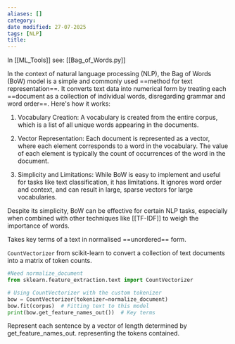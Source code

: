 ```yaml
---
aliases: []
category:
date modified: 27-07-2025
tags: [NLP]
title: 
---
```

In [[ML_Tools]] see: [[Bag_of_Words.py]]

In the context of natural language processing (NLP), the Bag of Words (BoW) model is a simple and commonly used ==method for text representation==. It converts text data into numerical form by treating each ==document as a collection of individual words, disregarding grammar and word order==. Here's how it works:

1. Vocabulary Creation: A vocabulary is created from the entire corpus, which is a list of all unique words appearing in the documents.

2. Vector Representation: Each document is represented as a vector, where each element corresponds to a word in the vocabulary. The value of each element is typically the count of occurrences of the word in the document.

3. Simplicity and Limitations: While BoW is easy to implement and useful for tasks like text classification, it has limitations. It ignores word order and context, and can result in large, sparse vectors for large vocabularies.

Despite its simplicity, BoW can be effective for certain NLP tasks, especially when combined with other techniques like [[TF-IDF]] to weigh the importance of words.

Takes key terms of a text in normalised ==unordered== form.

`CountVectorizer` from scikit-learn to convert a collection of text documents into a matrix of token counts.

```python
#Need normalize_document
from sklearn.feature_extraction.text import CountVectorizer

# Using CountVectorizer with the custom tokenizer
bow = CountVectorizer(tokenizer=normalize_document)
bow.fit(corpus)  # Fitting text to this model
print(bow.get_feature_names_out())  # Key terms
```

Represent each sentence by a vector of length determined by get_feature_names_out. representing the tokens contained.